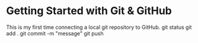 # Getting Started with Git & GitHub

This is my first time connecting a local git repository to GitHub.
git status
git add .
git commit -m "message"
git push